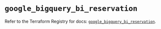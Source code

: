 # `google_bigquery_bi_reservation`

Refer to the Terraform Registry for docs: [`google_bigquery_bi_reservation`](https://registry.terraform.io/providers/hashicorp/google-beta/6.25.0/docs/resources/google_bigquery_bi_reservation).
